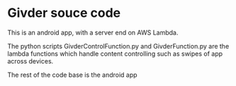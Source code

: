 # Givder souce code
This is an android app, with a server end on AWS Lambda. 

The python scripts GivderControlFunction.py and GivderFunction.py are the lambda functions which handle content controlling such as swipes of 
app across devices.

The rest of the code base is the android app
